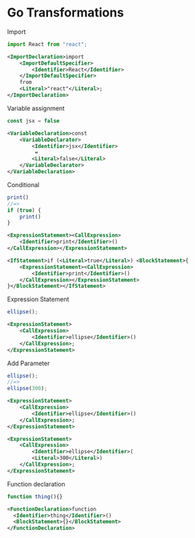 # Go Transformations

Import
```js
import React from "react";
```
```xml
<ImportDeclaration>import 
    <ImportDefaultSpecifier>
        <Identifier>React</Identifier>
    </ImportDefaultSpecifier> 
    from 
    <Literal>"react"</Literal>;
</ImportDeclaration>

```

Variable assignment
```js
const jsx = false
```

```xml
<VariableDeclaration>const 
    <VariableDeclarator>
        <Identifier>jsx</Identifier>
         = 
        <Literal>false</Literal>
    </VariableDeclarator>
</VariableDeclaration>
```

Conditional
```js
print()
//=>
if (true) {
    print()
}
```

```xml
<ExpressionStatement><CallExpression>
    <Identifier>print</Identifier>()
</CallExpression></ExpressionStatement>

<IfStatement>if (<Literal>true</Literal>) <BlockStatement>{
    <ExpressionStatement><CallExpression>
        <Identifier>print</Identifier>()
    </CallExpression></ExpressionStatement>
}</BlockStatement></IfStatement>
```


Expression Statement
```js
ellipse();
```

```xml
<ExpressionStatement>
    <CallExpression>
        <Identifier>ellipse</Identifier>()
    </CallExpression>;
</ExpressionStatement>
```

Add Parameter
```js
ellipse();
//=>
ellipse(300);
```

```xml
<ExpressionStatement>
    <CallExpression>
        <Identifier>ellipse</Identifier>()
    </CallExpression>;
</ExpressionStatement>

<ExpressionStatement>
    <CallExpression>
        <Identifier>ellipse</Identifier>(
        <Literal>300</Literal>)
    </CallExpression>;
</ExpressionStatement>
```

Function declaration
```js
function thing(){}
```

```xml
<FunctionDeclaration>function
  <Identifier>thing</Identifier>()
  <BlockStatement>{}</BlockStatement>
</FunctionDeclaration>
```